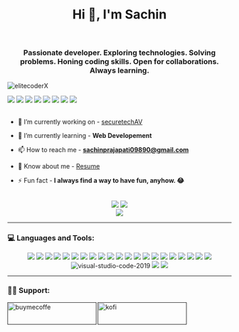 <h1 align="center">Hi 👋, I'm Sachin</h1>

<br>
<h3 align="center">Passionate developer. Exploring technologies. Solving problems. Honing coding skills. Open for collaborations. Always learning.</h3>
<p align="left"> <img src="https://komarev.com/ghpvc/?username=elitecoderX&label=Profile%20views&color=00ff00&style=flat" alt="elitecoderX" /> </p>
<div align="left">
<a href=""><img src="https://img.icons8.com/fluency/32/linkedin.png"/></a>
<a href=""><img src="https://img.icons8.com/color/32/twitterx--v1.png"/></a>
<a href=""><img src="https://img.icons8.com/fluency/32/meta.png"/></a>
<a href=""><img src="https://img.icons8.com/color/32/instagram-new.png"/></a>
<a href=""><img src="https://img.icons8.com/stickers/32/stackoverflow.png"/></a>
<a href=""><img src="https://img.icons8.com/external-tal-revivo-shadow-tal-revivo/32/external-hackerrank-is-a-technology-company-that-focuses-on-competitive-programming-logo-shadow-tal-revivo.png"/></a>
<a href=""><img src="https://img.icons8.com/external-tal-revivo-fresh-tal-revivo/32/external-codepen-an-online-community-for-testing-and-showcasing-code-snippets-logo-fresh-tal-revivo.png"/></a>
<a href=""><img src="https://img.icons8.com/external-tal-revivo-color-tal-revivo/32/external-kaggle-an-online-community-of-data-scientists-and-machine-learners-owned-by-google-logo-color-tal-revivo.png"/></a>
</div>
<br>

- 🔭 I’m currently working on - [securetechAV](https://www.securetechav.com)

- 🌱 I’m currently learning - **Web Developement**

- 📫 How to reach me - **sachinprajapati09890@gmail.com**

- 📄 Know about me - [Resume](https://drive.google.com/file/d/1r2ISMEXWev2aGaEg_uBbIW_lEidLdeCK/view?usp=sharing)

- ⚡ Fun fact - **I always find a way to have fun, anyhow. 😂**

<br>
<div align="center">
<picture>
  <source
    srcset="https://github-readme-stats.vercel.app/api?username=elitecoderX&show_icons=true&card_width=400&theme=radical"
    media="(prefers-color-scheme: dark)"
  />
  <source
    srcset="https://github-readme-stats.vercel.app/api?username=elitecoderX&show_icons=true&card_width=400"
    media="(prefers-color-scheme: light), (prefers-color-scheme: no-preference)"
  />
  <img src="https://github-readme-stats.vercel.app/api?username=elitecoderX&show_icons=true&card_width=400" />
</picture>
<picture>
  <source
    srcset="https://github-readme-stats.vercel.app/api/top-langs?username=elitecoderX&show_icons=true&locale=en&layout=compact&langs_count=8&card_width=400&theme=radical"
    media="(prefers-color-scheme: dark)"
  />
  <source
    srcset="https://github-readme-stats.vercel.app/api/top-langs?username=elitecoderX&show_icons=true&locale=en&layout=compact&langs_count=8&card_width=400"
    media="(prefers-color-scheme: light), (prefers-color-scheme: no-preference)"
  />
  <img src="https://github-readme-stats.vercel.app/api/top-langs?username=elitecoderX&show_icons=true&locale=en&layout=compact&langs_count=8&card_width=400" />
</picture>
  </div>
<div align="center">
  <picture>
  <source
    srcset="https://github-readme-streak-stats.herokuapp.com/?user=elitecoderX&theme=radical"
    media="(prefers-color-scheme: dark)"
  />
  <source
    srcset="https://github-readme-streak-stats.herokuapp.com/?user=elitecoderX"
    media="(prefers-color-scheme: light), (prefers-color-scheme: no-preference)"
  />
  <img src="https://github-readme-streak-stats.herokuapp.com/?user=elitecoderX" />
</picture>
</div>

<hr>
<h3 align="left">💻 Languages and Tools:</h3>
<div align='center'>
<img src="https://img.icons8.com/color/50/html-5.png"/>
<img src="https://img.icons8.com/fluency/50/css3.png"/>
<img src="https://img.icons8.com/pulsar-color/50/javascript.png"/>
<img src="https://img.icons8.com/external-tal-revivo-shadow-tal-revivo/50/external-mongodb-a-cross-platform-document-oriented-database-program-logo-shadow-tal-revivo.png"/>
<img src="https://img.icons8.com/officel/50/express-js.png"/>
<img src="https://img.icons8.com/office/50/react.png"/>
<img src="https://img.icons8.com/color/50/nodejs.png"/>
<img src="https://img.icons8.com/color/50/bootstrap--v1.png"/>
<img src="https://img.icons8.com/color/50/tailwindcss.png" />
<img src="https://img.icons8.com/color/50/wordpress.png"/>
<img src="https://img.icons8.com/external-tal-revivo-filled-tal-revivo/50/external-django-a-high-level-python-web-framework-that-encourages-rapid-development-logo-filled-tal-revivo.png"/>
<img src="https://img.icons8.com/pulsar-color/50/php.png"/>
<img src="https://img.icons8.com/external-tal-revivo-color-tal-revivo/50/external-mysql-an-open-source-relational-database-management-system-logo-color-tal-revivo.png"/>
<img src="https://img.icons8.com/plasticine/50/python.png"/>
<img src="https://img.icons8.com/color/50/java-coffee-cup-logo--v1.png"/>
<img src="https://img.icons8.com/external-tal-revivo-color-tal-revivo/50/external-cplusplus-a-general-purpose-descriptive-programming-computer-language-logo-color-tal-revivo.png"/>
<img src="https://img.icons8.com/color/50/git.png"/>
<img src="https://img.icons8.com/plasticine/50/github.png"/>
<img src="https://img.icons8.com/color/50/figma--v1.png"/>
<img src="https://img.icons8.com/fluency/50/canva.png"/>
<img src="https://img.icons8.com/color/50/adobe-photoshop--v1.png"/>
<img src="https://img.icons8.com/fluency/50/visual-studio-code-2019.png" alt="visual-studio-code-2019"/>
<img src="https://img.icons8.com/external-tal-revivo-color-tal-revivo/50/external-postman-is-the-only-complete-api-development-environment-logo-color-tal-revivo.png"/>
<img src="https://img.icons8.com/plasticine/50/matlab.png"/>
</div>

<hr>
<h3 align="left">💁‍♂️ Support:</h3>
<p>
  <a href=""> <img align="left" src="https://cdn.buymeacoffee.com/buttons/v2/default-yellow.png" height="50" width="200" alt="buymecoffe" /></a>
  <a href=""> <img align="left" src="https://cdn.ko-fi.com/cdn/kofi3.png?v=3" height="50" width="200" alt="kofi" /></a></p>
<br>
